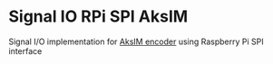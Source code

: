 # Signal IO RPi SPI AksIM

Signal I/O implementation for [AksIM encoder](https://www.rls.si/en/aksim-rotary-absolute-encoder-module) using Raspberry Pi SPI interface
